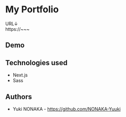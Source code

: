 # My Portfolio

URL↓<br>
https://~~~

## Demo

## Technologies used

* Next.js
* Sass

## Authors
* Yuki NONAKA - https://github.com/NONAKA-Yuuki
